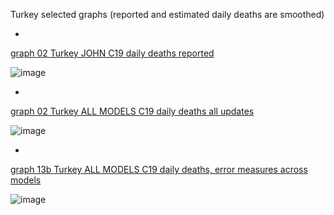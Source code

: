 Turkey selected graphs (reported and estimated daily deaths are smoothed) 

*

[graph 02 Turkey JOHN C19 daily deaths reported](https://github.com/pourmalek/CovidLongitudinal/blob/main/output/countries/Turkey/graph%2002%20Turkey%20JOHN%20C19%20daily%20deaths%20reported.pdf)

![image](https://github.com/pourmalek/CovidLongitudinal/assets/30849720/00c968a7-1aab-4295-8406-cad018361351)

*

[graph 02 Turkey ALL MODELS C19 daily deaths all updates](https://github.com/pourmalek/CovidLongitudinal/blob/main/output/countries/Turkey/graph%2002%20Turkey%20ALL%20MODELS%20C19%20daily%20deaths%20all%20updates.pdf)

![image](https://github.com/pourmalek/CovidLongitudinal/assets/30849720/9f18b813-a26d-4e6a-8ac1-22473e04dbae)

*

[graph 13b Turkey ALL MODELS C19 daily deaths, error measures across models](https://github.com/pourmalek/CovidLongitudinal/blob/main/output/countries/Turkey/graph%2013b%20Turkey%20ALL%20MODELS%20C19%20daily%20deaths%2C%20error%20measures%20across%20models.pdf)

![image](https://github.com/pourmalek/CovidLongitudinal/assets/30849720/d6efd583-35d5-435e-9a76-6a9afbc7144e)
